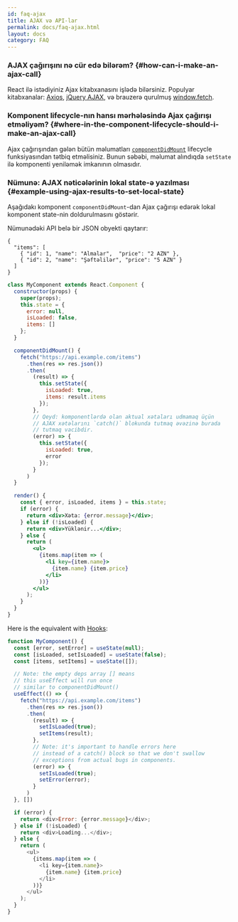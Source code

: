 ```yaml
---
id: faq-ajax
title: AJAX və API-lar
permalink: docs/faq-ajax.html
layout: docs
category: FAQ
---
```


### AJAX çağırışını nə cür edə bilərəm? {#how-can-i-make-an-ajax-call}

React ilə istədiyiniz Ajax kitabxanasını işlədə bilərsiniz. Populyar kitabxanalar: [Axios](https://github.com/axios/axios), [jQuery AJAX](https://api.jquery.com/jQuery.ajax/), və brauzerə qurulmuş [window.fetch](https://developer.mozilla.org/en-US/docs/Web/API/Fetch_API).

### Komponent lifecycle-nın hansı mərhələsində Ajax çağırışı etməliyəm? {#where-in-the-component-lifecycle-should-i-make-an-ajax-call}

Ajax çağırışından gələn bütün məlumatları [`componentDidMount`](/docs/react-component.html#mounting) lifecycle funksiyasından tətbiq etməlisiniz. Bunun səbəbi, məlumat alındıqda `setState` ilə komponenti yeniləmək imkanının olmasıdır.

### Nümunə: AJAX nəticələrinin lokal state-ə yazılması {#example-using-ajax-results-to-set-local-state}

Aşağıdakı komponent `componentDidMount`-dan Ajax çağırışı edərək lokal komponent state-nin doldurulmasını göstərir. 

Nümunədəki API belə bir JSON obyekti qaytarır:

```
{
  "items": [
    { "id": 1, "name": "Almalar",  "price": "2 AZN" },
    { "id": 2, "name": "Şəftəlilər", "price": "5 AZN" }
  ] 
}
```

```jsx
class MyComponent extends React.Component {
  constructor(props) {
    super(props);
    this.state = {
      error: null,
      isLoaded: false,
      items: []
    };
  }

  componentDidMount() {
    fetch("https://api.example.com/items")
      .then(res => res.json())
      .then(
        (result) => {
          this.setState({
            isLoaded: true,
            items: result.items
          });
        },
        // Qeyd: komponentlərdə olan aktual xətaları udmamaq üçün
        // AJAX xətəlarını `catch()` blokunda tutmaq əvəzinə burada
        // tutmaq vacibdir.
        (error) => {
          this.setState({
            isLoaded: true,
            error
          });
        }
      )
  }

  render() {
    const { error, isLoaded, items } = this.state;
    if (error) {
      return <div>Xəta: {error.message}</div>;
    } else if (!isLoaded) {
      return <div>Yüklənir...</div>;
    } else {
      return (
        <ul>
          {items.map(item => (
            <li key={item.name}>
              {item.name} {item.price}
            </li>
          ))}
        </ul>
      );
    }
  }
}
```

Here is the equivalent with [Hooks](https://reactjs.org/docs/hooks-intro.html): 

```js
function MyComponent() {
  const [error, setError] = useState(null);
  const [isLoaded, setIsLoaded] = useState(false);
  const [items, setItems] = useState([]);

  // Note: the empty deps array [] means
  // this useEffect will run once
  // similar to componentDidMount()
  useEffect(() => {
    fetch("https://api.example.com/items")
      .then(res => res.json())
      .then(
        (result) => {
          setIsLoaded(true);
          setItems(result);
        },
        // Note: it's important to handle errors here
        // instead of a catch() block so that we don't swallow
        // exceptions from actual bugs in components.
        (error) => {
          setIsLoaded(true);
          setError(error);
        }
      )
  }, [])

  if (error) {
    return <div>Error: {error.message}</div>;
  } else if (!isLoaded) {
    return <div>Loading...</div>;
  } else {
    return (
      <ul>
        {items.map(item => (
          <li key={item.name}>
            {item.name} {item.price}
          </li>
        ))}
      </ul>
    );
  }
}
```
